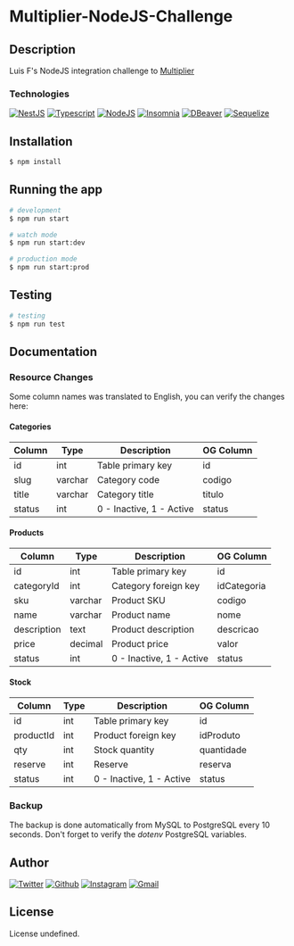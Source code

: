 # Multiplier-NodeJS-Challenge

## Description

Luis F's NodeJS integration challenge to <a href="http://multiplier.com.br" target="_blank">Multiplier</a>

### Technologies

<a href="https://nestjs.com/"><img src="https://img.shields.io/badge/-NestJS-30363D?style=flat&amp;logo=nestjs" alt="NestJS"/></a> <a href="https://www.typescriptlang.org/"><img src="https://img.shields.io/badge/-Typescript-30363D?style=flat&amp;logo=typescript" alt="Typescript"/></a> <a href="https://nodejs.org/en/"><img src="https://img.shields.io/badge/-NodeJS-30363D?style=flat&amp;logo=node.js" alt="NodeJS"/></a> <a href="https://insomnia.rest/"><img src="https://img.shields.io/badge/-Insomnia-30363D?style=flat&amp;logo=insomnia" alt="Insomnia"/></a> <a href="https://dbeaver.io/"><img src="https://img.shields.io/badge/-DBeaver-30363D?style=flat&amp;logo=dbeaver" alt="DBeaver"/></a> <a href="https://sequelize.org/"><img src="https://img.shields.io/badge/-Sequelize-30363D?style=flat&amp;logo=sequelize" alt="Sequelize"/></a>

## Installation

```bash
$ npm install
```

## Running the app

```bash
# development
$ npm run start

# watch mode
$ npm run start:dev

# production mode
$ npm run start:prod
```

## Testing

```bash
# testing
$ npm run test
```

## Documentation

### Resource Changes

Some column names was translated to English, you can verify the changes here:

#### Categories

| Column | Type    | Description                | OG Column
|--------|---------|----------------------------|--------|
| id     | int     | Table primary key          | id
| slug   | varchar | Category code              | codigo
| title  | varchar | Category title             | titulo
| status | int     | 0 - Inactive, 1 - Active   | status

#### Products

| Column      | Type    | Description              | OG Column
|-------------|---------|--------------------------|-------|
| id          | int     | Table primary key | id
| categoryId | int     | Category foreign key     | idCategoria
| sku      | varchar | Product SKU           | codigo
| name        | varchar | Product name          | nome
| description   | text    | Product description     | descricao
| price       | decimal | Product price         | valor
| status      | int     | 0 - Inactive, 1 - Active   | status

#### Stock

| Column     | Type    | Description                | OG Column
|------------|---------|--------------------------|-------|
| id         | int     | Table primary key | id
| productId  | int     | Product foreign key       | idProduto
| qty | int     | Stock quantity    | quantidade
| reserve    | int     | Reserve     | reserva
| status     | int     | 0 - Inactive, 1 - Active   | status

### Backup

The backup is done automatically from MySQL to PostgreSQL every 10 seconds.
Don't forget to verify the *dotenv* PostgreSQL variables.

## Author

<a href="https://twitter.com/luisfloat"><img src="https://img.shields.io/badge/-Twitter-30363D?style=flat&amp;logo=twitter" alt="Twitter"/></a> <a href="https://github.com/luisfloat"><img src="https://img.shields.io/badge/-Github-30363D?style=flat&amp;logo=github" alt="Github"/></a> <a href="https://instagram.com/luisfloat"><img src="https://img.shields.io/badge/-Instagram-30363D?style=flat&amp;logo=instagram" alt="Instagram"/></a> <a href="mailto:contact@luisfloat.com"><img src="https://img.shields.io/badge/-Gmail-30363D?style=flat&amp;logo=gmail" alt="Gmail"/></a>

## License

License undefined.
